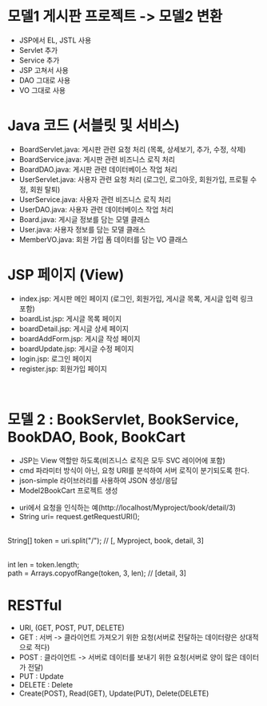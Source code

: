 # 모델1 게시판 프로젝트 -> 모델2 변환
- JSP에서 EL, JSTL 사용<br>
- Servlet 추가<br>
- Service 추가<br>
- JSP 고쳐서 사용<br>
- DAO 그대로 사용<br>
- VO 그대로 사용<br>

# Java 코드 (서블릿 및 서비스)

- BoardServlet.java: 게시판 관련 요청 처리 (목록, 상세보기, 추가, 수정, 삭제)
- BoardService.java: 게시판 관련 비즈니스 로직 처리
- BoardDAO.java: 게시판 관련 데이터베이스 작업 처리
- UserServlet.java: 사용자 관련 요청 처리 (로그인, 로그아웃, 회원가입, 프로필 수정, 회원 탈퇴)
- UserService.java: 사용자 관련 비즈니스 로직 처리
- UserDAO.java: 사용자 관련 데이터베이스 작업 처리
- Board.java: 게시글 정보를 담는 모델 클래스
- User.java: 사용자 정보를 담는 모델 클래스
- MemberVO.java: 회원 가입 폼 데이터를 담는 VO 클래스

# JSP 페이지 (View)
- index.jsp: 게시판 메인 페이지 (로그인, 회원가입, 게시글 목록, 게시글 입력 링크 포함)
- boardList.jsp: 게시글 목록 페이지
- boardDetail.jsp: 게시글 상세 페이지
- boardAddForm.jsp: 게시글 작성 페이지
- boardUpdate.jsp: 게시글 수정 페이지
- login.jsp: 로그인 페이지
- register.jsp: 회원가입 페이지
<br>

# 모델 2 : BookServlet, BookService, BookDAO, Book, BookCart
+ JSP는 View 역할만 하도록(비즈니스 로직은 모두 SVC 레이어에 포함)<br>
+ cmd 파라미터 방식이 아닌, 요청 URI를 분석하여 서버 로직이 분기되도록 한다.<br>
+ json-simple 라이브러리를 사용하여 JSON 생성/응답<br>
+ Model2BookCart 프로젝트 생성


* uri에서 요청을 인식하는 예(http://localhost/Myproject/book/detail/3)<br>
* String uri= request.getRequestURI();<br><br>

String[] token = uri.split("/"); // [, Myproject, book, detail, 3]<br><br>

int len = token.length;<br>
path = Arrays.copyofRange(token, 3, len); // [detail, 3]<br>

# RESTful
+ URI, (GET, POST, PUT, DELETE)<br>
+ GET : 서버 -> 클라이언트 가져오기 위한 요청(서버로 전달하는 데이터량은 상대적으로 적다)<br>
+ POST : 클라이언트 -> 서버로 데이터를 보내기 위한 요청(서버로 양이 많은 데이터가 전달)<br>
+ PUT : Update<br>
+ DELETE : Delete<br>
+ Create(POST), Read(GET), Update(PUT), Delete(DELETE)

